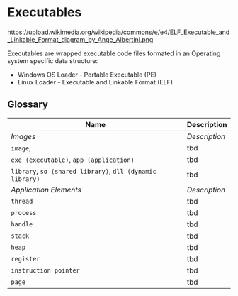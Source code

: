 # Executables
https://upload.wikimedia.org/wikipedia/commons/e/e4/ELF_Executable_and_Linkable_Format_diagram_by_Ange_Albertini.png

Executables are wrapped executable code files formated in an Operating system specific data structure:
* Windows OS Loader - Portable Executable (PE)
* Linux Loader - Executable and Linkable Format (ELF)

## Glossary
Name | Description
--- | ---
*Images* | *Description*
`image`, | tbd
`exe (executable)`, `app (application)` | tbd
`library`, `so (shared library)`, `dll (dynamic library)` | tbd
*Application Elements* | *Description*
`thread` | tbd
`process` | tbd
`handle` | tbd
`stack` | tbd
`heap` | tbd
`register` | tbd
`instruction pointer` | tbd
`page` | tbd